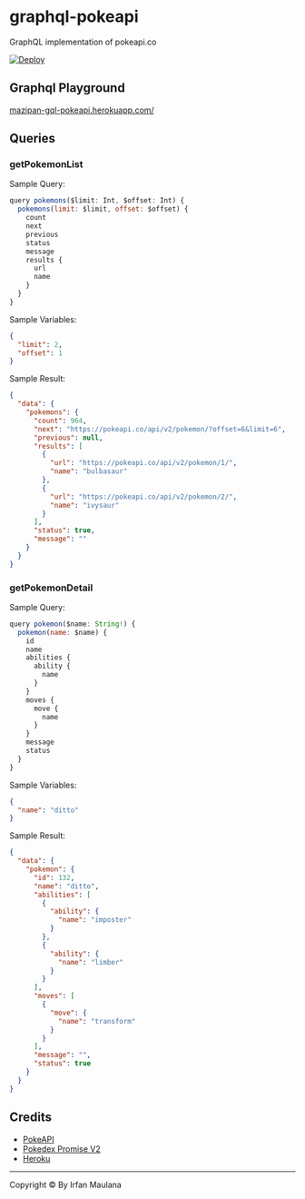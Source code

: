 # graphql-pokeapi

GraphQL implementation of pokeapi.co

[![Deploy](https://www.herokucdn.com/deploy/button.svg)](https://heroku.com/deploy?template=https://github.com/mazipan/graphql-pokeapi)

## Graphql Playground

[mazipan-gql-pokeapi.herokuapp.com/](https://mazipan-gql-pokeapi.herokuapp.com/)

## Queries

### getPokemonList

Sample Query:

```js
query pokemons($limit: Int, $offset: Int) {
  pokemons(limit: $limit, offset: $offset) {
    count
    next
    previous
    status
    message
    results {
      url
      name
    }
  }
}
```

Sample Variables:

```json
{
  "limit": 2,
  "offset": 1
}
```

Sample Result:

```json
{
  "data": {
    "pokemons": {
      "count": 964,
      "next": "https://pokeapi.co/api/v2/pokemon/?offset=6&limit=6",
      "previous": null,
      "results": [
        {
          "url": "https://pokeapi.co/api/v2/pokemon/1/",
          "name": "bulbasaur"
        },
        {
          "url": "https://pokeapi.co/api/v2/pokemon/2/",
          "name": "ivysaur"
        }
      ],
      "status": true,
      "message": ""
    }
  }
}
```

### getPokemonDetail

Sample Query:

```js
query pokemon($name: String!) {
  pokemon(name: $name) {
    id
    name
    abilities {
      ability {
        name
      }
    }
    moves {
      move {
        name
      }
    }
    message
    status
  }
}
```

Sample Variables:

```json
{
  "name": "ditto"
}
```

Sample Result:

```json
{
  "data": {
    "pokemon": {
      "id": 132,
      "name": "ditto",
      "abilities": [
        {
          "ability": {
            "name": "imposter"
          }
        },
        {
          "ability": {
            "name": "limber"
          }
        }
      ],
      "moves": [
        {
          "move": {
            "name": "transform"
          }
        }
      ],
      "message": "",
      "status": true
    }
  }
}
```


## Credits

- [PokeAPI](https://github.com/PokeAPI/pokeapi)
- [Pokedex Promise V2](https://github.com/PokeAPI/pokedex-promise-v2#pokemon)
- [Heroku](https://heroku.com/)

----

Copyright © By Irfan Maulana
